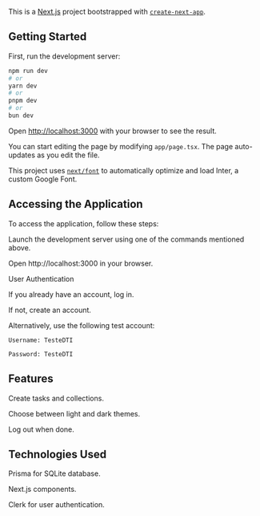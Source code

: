 This is a [Next.js](https://nextjs.org/) project bootstrapped with [`create-next-app`](https://github.com/vercel/next.js/tree/canary/packages/create-next-app).

## Getting Started

First, run the development server:

```bash
npm run dev
# or
yarn dev
# or
pnpm dev
# or
bun dev
```

Open [http://localhost:3000](http://localhost:3000) with your browser to see the result.

You can start editing the page by modifying `app/page.tsx`. The page auto-updates as you edit the file.

This project uses [`next/font`](https://nextjs.org/docs/basic-features/font-optimization) to automatically optimize and load Inter, a custom Google Font.

## Accessing the Application

To access the application, follow these steps:

  Launch the development server using one of the commands mentioned above.

  Open http://localhost:3000 in your browser.

  User Authentication

  If you already have an account, log in.

  If not, create an account.

  Alternatively, use the following test account:

    Username: TesteDTI

    Password: TesteDTI

## Features
  Create tasks and collections.
  
  Choose between light and dark themes.
  
  Log out when done.
  
## Technologies Used

  Prisma for SQLite database.
  
  Next.js components.
  
  Clerk for user authentication.
